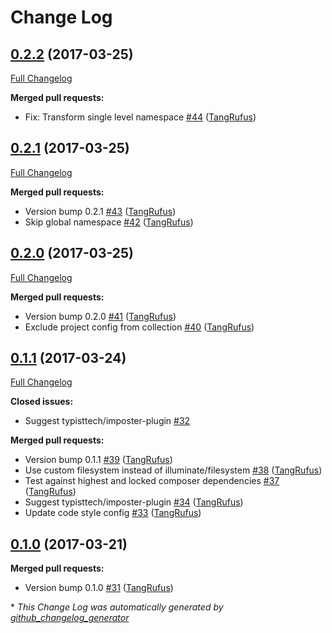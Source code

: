 # Change Log

## [0.2.2](https://github.com/TypistTech/imposter/tree/0.2.2) (2017-03-25)
[Full Changelog](https://github.com/TypistTech/imposter/compare/0.2.1...0.2.2)

**Merged pull requests:**

- Fix: Transform single level namespace [\#44](https://github.com/TypistTech/imposter/pull/44) ([TangRufus](https://github.com/TangRufus))

## [0.2.1](https://github.com/TypistTech/imposter/tree/0.2.1) (2017-03-25)
[Full Changelog](https://github.com/TypistTech/imposter/compare/0.2.0...0.2.1)

**Merged pull requests:**

- Version bump 0.2.1 [\#43](https://github.com/TypistTech/imposter/pull/43) ([TangRufus](https://github.com/TangRufus))
- Skip global namespace [\#42](https://github.com/TypistTech/imposter/pull/42) ([TangRufus](https://github.com/TangRufus))

## [0.2.0](https://github.com/TypistTech/imposter/tree/0.2.0) (2017-03-25)
[Full Changelog](https://github.com/TypistTech/imposter/compare/0.1.1...0.2.0)

**Merged pull requests:**

- Version bump 0.2.0 [\#41](https://github.com/TypistTech/imposter/pull/41) ([TangRufus](https://github.com/TangRufus))
- Exclude project config from collection [\#40](https://github.com/TypistTech/imposter/pull/40) ([TangRufus](https://github.com/TangRufus))

## [0.1.1](https://github.com/TypistTech/imposter/tree/0.1.1) (2017-03-24)
[Full Changelog](https://github.com/TypistTech/imposter/compare/0.1.0...0.1.1)

**Closed issues:**

- Suggest typisttech/imposter-plugin [\#32](https://github.com/TypistTech/imposter/issues/32)

**Merged pull requests:**

- Version bump 0.1.1 [\#39](https://github.com/TypistTech/imposter/pull/39) ([TangRufus](https://github.com/TangRufus))
- Use custom filesystem instead of illuminate/filesystem [\#38](https://github.com/TypistTech/imposter/pull/38) ([TangRufus](https://github.com/TangRufus))
- Test against highest and locked composer dependencies [\#37](https://github.com/TypistTech/imposter/pull/37) ([TangRufus](https://github.com/TangRufus))
- Suggest typisttech/imposter-plugin [\#34](https://github.com/TypistTech/imposter/pull/34) ([TangRufus](https://github.com/TangRufus))
- Update code style config [\#33](https://github.com/TypistTech/imposter/pull/33) ([TangRufus](https://github.com/TangRufus))

## [0.1.0](https://github.com/TypistTech/imposter/tree/0.1.0) (2017-03-21)
**Merged pull requests:**

- Version bump 0.1.0 [\#31](https://github.com/TypistTech/imposter/pull/31) ([TangRufus](https://github.com/TangRufus))



\* *This Change Log was automatically generated by [github_changelog_generator](https://github.com/skywinder/Github-Changelog-Generator)*